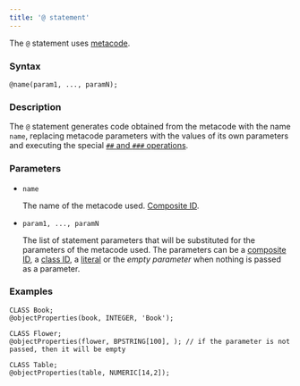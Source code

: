 ```yaml
---
title: '@ statement'
---
```


The `@` statement uses [metacode](Metaprogramming.md#metacode).

### Syntax

```
@name(param1, ..., paramN);
```

### Description

The `@` statement generates code obtained from the metacode with the name `name`, replacing metacode parameters with the values of its own parameters and executing the special [`##` and `###` operations](Metaprogramming.md#concat). 

### Parameters 

- `name`

    The name of the metacode used. [Composite ID](IDs.md#cid).  

- `param1, ..., paramN`

    The list of statement parameters that will be substituted for the parameters of the metacode used. The parameters can be a [composite ID](IDs.md#cid), a [class ID](IDs.md#classid), a [literal](Literals.md) or the *empty parameter* when nothing is passed as a parameter.

### Examples

```lsf
CLASS Book;
@objectProperties(book, INTEGER, 'Book');

CLASS Flower;
@objectProperties(flower, BPSTRING[100], ); // if the parameter is not passed, then it will be empty

CLASS Table;
@objectProperties(table, NUMERIC[14,2]);
```
